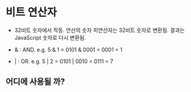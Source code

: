 # 비트 연산자

- 32비트 숫자에서 작동. 연산의 숫자 피연산자는 32비트 숫자로 변환됨. 결과는 JavaScript 숫자로 다시 변환됨.

- & : AND. e.g. 5 & 1 = 0101 & 0001 = 0001 = 1
- | : OR. e.g. 5 | 2 = 0101 | 0010 = 0111 = 7

## 어디에 사용될 까?
